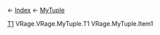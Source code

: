 ← [Index](Api-Index) ← [MyTuple<T1>](VRage.MyTuple`1)

[T1]() VRage.VRage.MyTuple<T1>.T1 VRage.MyTuple<T1>.Item1